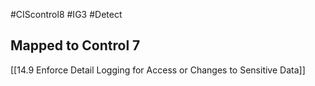 #CIScontrol8  #IG3 #Detect 

## Mapped to Control 7
[[14.9 Enforce Detail Logging for Access or Changes to Sensitive Data]]

